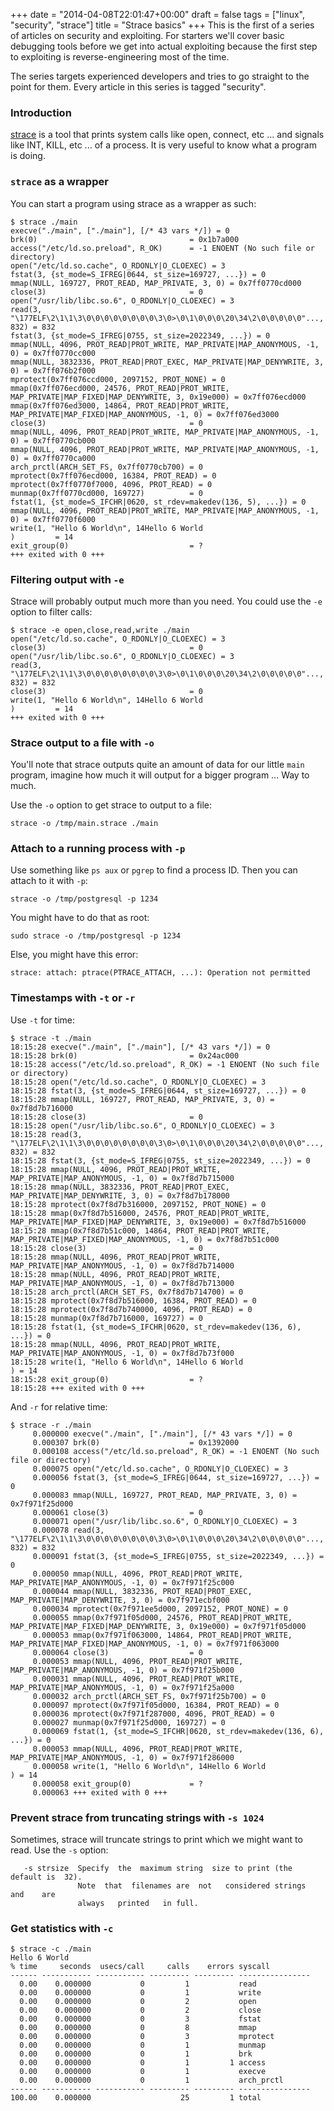 +++
date = "2014-04-08T22:01:47+00:00"
draft = false
tags = ["linux", "security", "strace"]
title = "Strace basics"
+++
This is the first of a series of articles on security and exploiting. For starters we'll cover basic debugging tools before we get into actual exploiting because the first step to exploiting is reverse-engineering most of the time.

The series targets experienced developers and tries to go straight to the point for them.  Every article in this series is tagged "security".

### Introduction

[strace](http://en.wikipedia.org/wiki/Strace) is a tool that prints system
calls like open, connect, etc ... and signals like INT, KILL, etc ... of a
process. It is very useful to know what a program is doing.

### `strace` as a wrapper

You can start a program using strace as a wrapper as such:

    $ strace ./main 
    execve("./main", ["./main"], [/* 43 vars */]) = 0
    brk(0)                                  = 0x1b7a000
    access("/etc/ld.so.preload", R_OK)      = -1 ENOENT (No such file or directory)
    open("/etc/ld.so.cache", O_RDONLY|O_CLOEXEC) = 3
    fstat(3, {st_mode=S_IFREG|0644, st_size=169727, ...}) = 0
    mmap(NULL, 169727, PROT_READ, MAP_PRIVATE, 3, 0) = 0x7ff0770cd000
    close(3)                                = 0
    open("/usr/lib/libc.so.6", O_RDONLY|O_CLOEXEC) = 3
    read(3, "\177ELF\2\1\1\3\0\0\0\0\0\0\0\0\3\0>\0\1\0\0\0\20\34\2\0\0\0\0\0"..., 832) = 832
    fstat(3, {st_mode=S_IFREG|0755, st_size=2022349, ...}) = 0
    mmap(NULL, 4096, PROT_READ|PROT_WRITE, MAP_PRIVATE|MAP_ANONYMOUS, -1, 0) = 0x7ff0770cc000
    mmap(NULL, 3832336, PROT_READ|PROT_EXEC, MAP_PRIVATE|MAP_DENYWRITE, 3, 0) = 0x7ff076b2f000
    mprotect(0x7ff076ccd000, 2097152, PROT_NONE) = 0
    mmap(0x7ff076ecd000, 24576, PROT_READ|PROT_WRITE, MAP_PRIVATE|MAP_FIXED|MAP_DENYWRITE, 3, 0x19e000) = 0x7ff076ecd000
    mmap(0x7ff076ed3000, 14864, PROT_READ|PROT_WRITE, MAP_PRIVATE|MAP_FIXED|MAP_ANONYMOUS, -1, 0) = 0x7ff076ed3000
    close(3)                                = 0
    mmap(NULL, 4096, PROT_READ|PROT_WRITE, MAP_PRIVATE|MAP_ANONYMOUS, -1, 0) = 0x7ff0770cb000
    mmap(NULL, 4096, PROT_READ|PROT_WRITE, MAP_PRIVATE|MAP_ANONYMOUS, -1, 0) = 0x7ff0770ca000
    arch_prctl(ARCH_SET_FS, 0x7ff0770cb700) = 0
    mprotect(0x7ff076ecd000, 16384, PROT_READ) = 0
    mprotect(0x7ff0770f7000, 4096, PROT_READ) = 0
    munmap(0x7ff0770cd000, 169727)          = 0
    fstat(1, {st_mode=S_IFCHR|0620, st_rdev=makedev(136, 5), ...}) = 0
    mmap(NULL, 4096, PROT_READ|PROT_WRITE, MAP_PRIVATE|MAP_ANONYMOUS, -1, 0) = 0x7ff0770f6000
    write(1, "Hello 6 World\n", 14Hello 6 World
    )         = 14
    exit_group(0)                           = ?
    +++ exited with 0 +++

### Filtering output with `-e`

Strace will probably output much more than you need. You could use the `-e`
option to filter calls:

    $ strace -e open,close,read,write ./main
    open("/etc/ld.so.cache", O_RDONLY|O_CLOEXEC) = 3
    close(3)                                = 0
    open("/usr/lib/libc.so.6", O_RDONLY|O_CLOEXEC) = 3
    read(3, "\177ELF\2\1\1\3\0\0\0\0\0\0\0\0\3\0>\0\1\0\0\0\20\34\2\0\0\0\0\0"..., 832) = 832
    close(3)                                = 0
    write(1, "Hello 6 World\n", 14Hello 6 World
    )         = 14
    +++ exited with 0 +++

### Strace output to a file with `-o`

You'll note that strace outputs quite an amount of data for our little `main`
program, imagine how much it will output for a bigger program ... Way to much. 

Use the `-o` option to get strace to output to a file:

    strace -o /tmp/main.strace ./main 

### Attach to a running process with `-p`

Use something like `ps aux` or `pgrep` to find a process ID. Then you can
attach to it with `-p`:

    strace -o /tmp/postgresql -p 1234

You might have to do that as root:

    sudo strace -o /tmp/postgresql -p 1234

Else, you might have this error:

    strace: attach: ptrace(PTRACE_ATTACH, ...): Operation not permitted


### Timestamps with `-t` or `-r`

Use `-t` for time:

    $ strace -t ./main
    18:15:28 execve("./main", ["./main"], [/* 43 vars */]) = 0
    18:15:28 brk(0)                         = 0x24ac000
    18:15:28 access("/etc/ld.so.preload", R_OK) = -1 ENOENT (No such file or directory)
    18:15:28 open("/etc/ld.so.cache", O_RDONLY|O_CLOEXEC) = 3
    18:15:28 fstat(3, {st_mode=S_IFREG|0644, st_size=169727, ...}) = 0
    18:15:28 mmap(NULL, 169727, PROT_READ, MAP_PRIVATE, 3, 0) = 0x7f8d7b716000
    18:15:28 close(3)                       = 0
    18:15:28 open("/usr/lib/libc.so.6", O_RDONLY|O_CLOEXEC) = 3
    18:15:28 read(3, "\177ELF\2\1\1\3\0\0\0\0\0\0\0\0\3\0>\0\1\0\0\0\20\34\2\0\0\0\0\0"..., 832) = 832
    18:15:28 fstat(3, {st_mode=S_IFREG|0755, st_size=2022349, ...}) = 0
    18:15:28 mmap(NULL, 4096, PROT_READ|PROT_WRITE, MAP_PRIVATE|MAP_ANONYMOUS, -1, 0) = 0x7f8d7b715000
    18:15:28 mmap(NULL, 3832336, PROT_READ|PROT_EXEC, MAP_PRIVATE|MAP_DENYWRITE, 3, 0) = 0x7f8d7b178000
    18:15:28 mprotect(0x7f8d7b316000, 2097152, PROT_NONE) = 0
    18:15:28 mmap(0x7f8d7b516000, 24576, PROT_READ|PROT_WRITE, MAP_PRIVATE|MAP_FIXED|MAP_DENYWRITE, 3, 0x19e000) = 0x7f8d7b516000
    18:15:28 mmap(0x7f8d7b51c000, 14864, PROT_READ|PROT_WRITE, MAP_PRIVATE|MAP_FIXED|MAP_ANONYMOUS, -1, 0) = 0x7f8d7b51c000
    18:15:28 close(3)                       = 0
    18:15:28 mmap(NULL, 4096, PROT_READ|PROT_WRITE, MAP_PRIVATE|MAP_ANONYMOUS, -1, 0) = 0x7f8d7b714000
    18:15:28 mmap(NULL, 4096, PROT_READ|PROT_WRITE, MAP_PRIVATE|MAP_ANONYMOUS, -1, 0) = 0x7f8d7b713000
    18:15:28 arch_prctl(ARCH_SET_FS, 0x7f8d7b714700) = 0
    18:15:28 mprotect(0x7f8d7b516000, 16384, PROT_READ) = 0
    18:15:28 mprotect(0x7f8d7b740000, 4096, PROT_READ) = 0
    18:15:28 munmap(0x7f8d7b716000, 169727) = 0
    18:15:28 fstat(1, {st_mode=S_IFCHR|0620, st_rdev=makedev(136, 6), ...}) = 0
    18:15:28 mmap(NULL, 4096, PROT_READ|PROT_WRITE, MAP_PRIVATE|MAP_ANONYMOUS, -1, 0) = 0x7f8d7b73f000
    18:15:28 write(1, "Hello 6 World\n", 14Hello 6 World
    ) = 14
    18:15:28 exit_group(0)                  = ?
    18:15:28 +++ exited with 0 +++

And `-r` for relative time:

    $ strace -r ./main
         0.000000 execve("./main", ["./main"], [/* 43 vars */]) = 0
         0.000307 brk(0)                    = 0x1392000
         0.000108 access("/etc/ld.so.preload", R_OK) = -1 ENOENT (No such file or directory)
         0.000075 open("/etc/ld.so.cache", O_RDONLY|O_CLOEXEC) = 3
         0.000056 fstat(3, {st_mode=S_IFREG|0644, st_size=169727, ...}) = 0
         0.000083 mmap(NULL, 169727, PROT_READ, MAP_PRIVATE, 3, 0) = 0x7f971f25d000
         0.000061 close(3)                  = 0
         0.000071 open("/usr/lib/libc.so.6", O_RDONLY|O_CLOEXEC) = 3
         0.000078 read(3, "\177ELF\2\1\1\3\0\0\0\0\0\0\0\0\3\0>\0\1\0\0\0\20\34\2\0\0\0\0\0"..., 832) = 832
         0.000091 fstat(3, {st_mode=S_IFREG|0755, st_size=2022349, ...}) = 0
         0.000050 mmap(NULL, 4096, PROT_READ|PROT_WRITE, MAP_PRIVATE|MAP_ANONYMOUS, -1, 0) = 0x7f971f25c000
         0.000044 mmap(NULL, 3832336, PROT_READ|PROT_EXEC, MAP_PRIVATE|MAP_DENYWRITE, 3, 0) = 0x7f971ecbf000
         0.000034 mprotect(0x7f971ee5d000, 2097152, PROT_NONE) = 0
         0.000055 mmap(0x7f971f05d000, 24576, PROT_READ|PROT_WRITE, MAP_PRIVATE|MAP_FIXED|MAP_DENYWRITE, 3, 0x19e000) = 0x7f971f05d000
         0.000053 mmap(0x7f971f063000, 14864, PROT_READ|PROT_WRITE, MAP_PRIVATE|MAP_FIXED|MAP_ANONYMOUS, -1, 0) = 0x7f971f063000
         0.000064 close(3)                  = 0
         0.000053 mmap(NULL, 4096, PROT_READ|PROT_WRITE, MAP_PRIVATE|MAP_ANONYMOUS, -1, 0) = 0x7f971f25b000
         0.000031 mmap(NULL, 4096, PROT_READ|PROT_WRITE, MAP_PRIVATE|MAP_ANONYMOUS, -1, 0) = 0x7f971f25a000
         0.000032 arch_prctl(ARCH_SET_FS, 0x7f971f25b700) = 0
         0.000097 mprotect(0x7f971f05d000, 16384, PROT_READ) = 0
         0.000036 mprotect(0x7f971f287000, 4096, PROT_READ) = 0
         0.000027 munmap(0x7f971f25d000, 169727) = 0
         0.000069 fstat(1, {st_mode=S_IFCHR|0620, st_rdev=makedev(136, 6), ...}) = 0
         0.000053 mmap(NULL, 4096, PROT_READ|PROT_WRITE, MAP_PRIVATE|MAP_ANONYMOUS, -1, 0) = 0x7f971f286000
         0.000058 write(1, "Hello 6 World\n", 14Hello 6 World
    ) = 14
         0.000058 exit_group(0)             = ?
         0.000063 +++ exited with 0 +++

### Prevent strace from truncating strings with `-s 1024`

Sometimes, strace will truncate strings to print which we might want to read. Use the `-s` option:

       -s strsize  Specify  the  maximum string  size to print (the default is  32).
                   Note  that  filenames are  not   considered strings    and    are
                   always   printed   in full.

### Get statistics with `-c`

    $ strace -c ./main
    Hello 6 World
    % time     seconds  usecs/call     calls    errors syscall
    ------ ----------- ----------- --------- --------- ----------------
      0.00    0.000000           0         1           read
      0.00    0.000000           0         1           write
      0.00    0.000000           0         2           open
      0.00    0.000000           0         2           close
      0.00    0.000000           0         3           fstat
      0.00    0.000000           0         8           mmap
      0.00    0.000000           0         3           mprotect
      0.00    0.000000           0         1           munmap
      0.00    0.000000           0         1           brk
      0.00    0.000000           0         1         1 access
      0.00    0.000000           0         1           execve
      0.00    0.000000           0         1           arch_prctl
    ------ ----------- ----------- --------- --------- ----------------
    100.00    0.000000                    25         1 total
